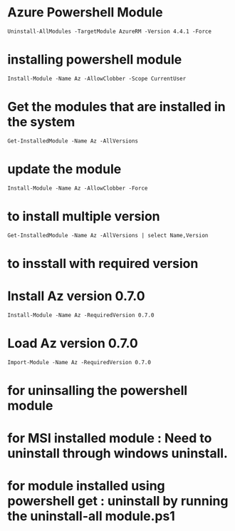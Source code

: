 # Azure Powershell Module


`Uninstall-AllModules -TargetModule AzureRM -Version 4.4.1 -Force`

# installing powershell module
 `Install-Module -Name Az -AllowClobber -Scope CurrentUser`

# Get the modules that are installed in the system
`Get-InstalledModule -Name Az -AllVersions`

# update the module
`Install-Module -Name Az -AllowClobber -Force`

# to install multiple version
`Get-InstalledModule -Name Az -AllVersions | select Name,Version`

# to insstall with required version
# Install Az version 0.7.0
`Install-Module -Name Az -RequiredVersion 0.7.0 `
# Load Az version 0.7.0
`Import-Module -Name Az -RequiredVersion 0.7.0`

# for uninsalling the powershell module
 # for MSI installed module : Need to uninstall through windows uninstall.
 # for module installed using powershell get : uninstall by running the uninstall-all module.ps1



